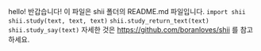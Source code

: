 hello! 반갑습니다! 이 파일은 shii 폴더의 README.md 파일입니다.
```import shii```
```shii.study(text, text, text)```
```shii.study_return_text(text)```
```shii.study_say(text)```
자세한 것은 https://github.com/boranloves/shii 를 참고 하세요.